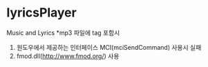 # lyricsPlayer
Music and Lyrics
*mp3 파일에 tag 포함시
1) 원도우에서 제공하는 인터페이스 MCI(mciSendCommand) 사용시 실패 
2) fmod.dll(http://www.fmod.org/) 사용
